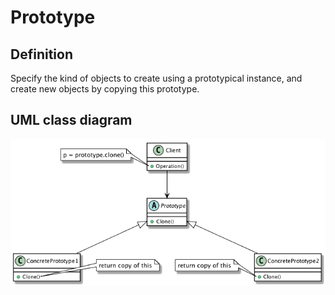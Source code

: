 # Prototype

## Definition
Specify the kind of objects to create using a prototypical instance, and create new objects by copying this prototype.
<BR>

## UML class diagram
![GitHub Logo](../../../docs/Diagrams/UML/DesignPatterns/Prototype.png)
